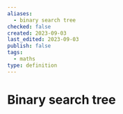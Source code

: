 ```yaml
---
aliases:
  - binary search tree
checked: false
created: 2023-09-03
last_edited: 2023-09-03
publish: false
tags:
  - maths
type: definition
---
```

# Binary search tree
